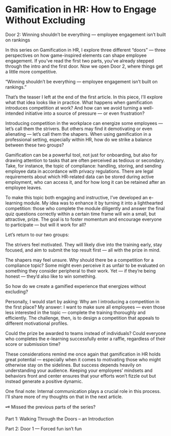 # Gamification in HR: How to Engage Without Excluding
Door 2: Winning shouldn’t be everything — employee engagement isn’t built on rankings

In this series on Gamification in HR, I explore three different “doors” — three perspectives on how game-inspired elements can shape employee engagement. If you’ve read the first two parts, you’ve already stepped through the intro and the first door. Now we open Door 2, where things get a little more competitive.

“Winning shouldn’t be everything — employee engagement isn’t built on rankings.”

That’s the teaser I left at the end of the first article. In this piece, I’ll explore what that idea looks like in practice. What happens when gamification introduces competition at work? And how can we avoid turning a well-intended initiative into a source of pressure — or even frustration?

Introducing competition in the workplace can energize some employees — let’s call them the strivers. But others may find it demotivating or even alienating — let’s call them the shapers. When using gamification in a professional setting, especially within HR, how do we strike a balance between these two groups?

Gamification can be a powerful tool, not just for onboarding, but also for drawing attention to tasks that are often perceived as tedious or secondary. Take, for instance, the topic of compliance: handling, storing, and sending employee data in accordance with privacy regulations. There are legal requirements about which HR-related data can be stored during active employment, who can access it, and for how long it can be retained after an employee leaves.

To make this topic both engaging and instructive, I’ve developed an e-learning module. My idea was to enhance it by turning it into a lighthearted competition: those who complete the module diligently and answer the final quiz questions correctly within a certain time frame will win a small, but attractive, prize. The goal is to foster momentum and encourage everyone to participate — but will it work for all?

Let’s return to our two groups:

The strivers feel motivated. They will likely dive into the training early, stay focused, and aim to submit the top result first — all with the prize in mind.

The shapers may feel unsure. Why should there be a competition for a compliance topic? Some might even perceive it as unfair to be evaluated on something they consider peripheral to their work. Yet — if they’re being honest — they’d also like to win something.

So how do we create a gamified experience that energizes without excluding?

Personally, I would start by asking: Why am I introducing a competition in the first place? My answer: I want to make sure all employees — even those less interested in the topic — complete the training thoroughly and efficiently. The challenge, then, is to design a competition that appeals to different motivational profiles.

Could the prize be awarded to teams instead of individuals?
Could everyone who completes the e-learning successfully enter a raffle, regardless of their score or submission time?

These considerations remind me once again that gamification in HR holds great potential — especially when it comes to motivating those who might otherwise stay on the sidelines. But success depends heavily on understanding your audience. Keeping your employees’ mindsets and behaviors front and center ensures that your efforts won’t fizzle out but instead generate a positive dynamic.

One final note: Internal communication plays a crucial role in this process. I’ll share more of my thoughts on that in the next article.

🗝️ Missed the previous parts of the series?

Part 1: Walking Through the Doors – an Introduction

Part 2: Door 1 — Forced fun isn’t fun
